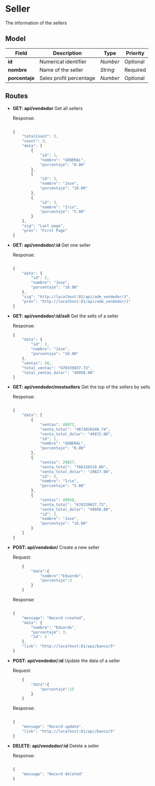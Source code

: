 # Seller

The information of the sellers

## Model

| Field | Description | Type | Priority |
| ----- | ----------- | ---- | -------- |
| **id** | Numerical identifier | *Number* | Optional |
| **nombre** | Name of the seller | *String* | Required | 
| **porcentaje** | Sales profit percentage | *Number* | Optional |

## Routes

- **GET: api/vendedor** Get all sellers

    Response:

    ```js

    {
        "totalCount": 3,
        "count": 3,
        "data": [
            {
                "id": 1,
                "nombre": "GENERAL",
                "porcentaje": "0.00"
            },
            {
                "id": 2,
                "nombre": "Jose",
                "porcentaje": "10.00"
            },
            {
                "id": 3,
                "nombre": "Irio",
                "porcentaje": "5.00"
            }
        ],
        "sig": "Last page",
        "prev": "First Page"
    }

    ```

- **GET: api/vendedor/:id** Get one seller

    Response:

    ```js
    
    {
        "data": {
            "id": 2,
            "nombre": "Jose",
            "porcentaje": "10.00"
        },
        "sig": "http://localhost:81/api/adm_vendedor/3",
        "prev": "http://localhost:81/api/adm_vendedor/1"
    }

    ```

- **GET: api/vendedor/:id/sell** Get the sells of a seller

    Response:

    ```js
    {
        "data": {
            "id": 2,
            "nombre": "Jose",
            "porcentaje": "10.00"
        },
        "ventas": 50,
        "total_ventas": "670339037.73",
        "total_ventas_dolar": "49958.00"
    }
    ```

- **GET: api/vendedor/mostsellers** Get the top of the sellers by sells

    Response:

    ```js

    {
        "data": [
            {
                "ventas": 49972,
                "venta_total": "4673026548.74",
                "venta_total_dolar": "49972.00",
                "id": 1,
                "nombre": "GENERAL",
                "porcentaje": "0.00"
            },
            {
                "ventas": 29827,
                "venta_total": "766316510.00",
                "venta_total_dolar": "29827.00",
                "id": 3,
                "nombre": "Irio",
                "porcentaje": "5.00"
            },
            {
                "ventas": 49958,
                "venta_total": "670339037.73",
                "venta_total_dolar": "49958.00",
                "id": 2,
                "nombre": "Jose",
                "porcentaje": "10.00"
            }
        ]
    }

    ```

- **POST: api/vendedor/** Create a new seller

    Request:

    ```js
        {
            "data":{
                "nombre":"Eduardo",
                "porcentaje":3
            }
        }
    ```
    Response:
    
    ```js

    {
        "message": "Record created",
        "data": {
            "nombre": "Eduardo",
            "porcentaje": 3,
            "id": 5
        },
        "link": "http://localhost:81/api/banco/5"
    }

    ```

- **POST: api/vendedor/:id** Update the data of a seller

    Request:

    ```js
        {
            "data":{
                "porcentaje":15
            }
        }
    ```
    Response:
    
    ```js

    {
        "message": "Record update",
        "link": "http://localhost:81/api/banco/5"
    }

    ```

- **DELETE: api/vendedor/:id** Delete a seller

    Response:
    
    ```js

    {
        "message": "Record deleted"
    }

    ```